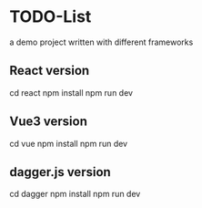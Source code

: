 # TODO-List
a demo project written with different frameworks

## React version
cd react
npm install
npm run dev

## Vue3 version
cd vue
npm install
npm run dev

## dagger.js version
cd dagger
npm install
npm run dev
